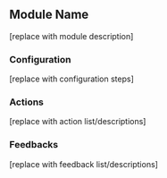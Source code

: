 ## Module Name

[replace with module description]

### Configuration

[replace with configuration steps]

### Actions

[replace with action list/descriptions]

### Feedbacks

[replace with feedback list/descriptions]
